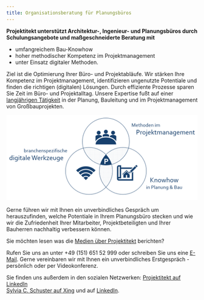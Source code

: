 ```yaml
---
title: Organisationsberatung für Planungsbüros
---
```


**Projektitekt unterstützt Architektur-, Ingenieur- und Planungsbüros durch Schulungsangebote und maßgeschneiderte Beratung mit**
* umfangreichem Bau-Knowhow
* hoher methodischer Kompetenz im Projektmanagement
* unter Einsatz digitaler Methoden.
    
Ziel ist die Optimierung Ihrer Büro- und Projektabläufe. Wir stärken Ihre Kompetenz im Projektmanagement, identifizieren ungenutzte Potentiale und finden die richtigen (digitalen) Lösungen. Durch effiziente Prozesse sparen Sie Zeit im Büro- und Projektalltag. Unsere Expertise fußt auf einer [langjährigen Tätigkeit](/referenzen) in der Planung, Bauleitung und im Projektmanagement von Großbauprojekten.
  
![USP Projektitekt](/contents/USP_Projektitekt.PNG)

Gerne führen wir mit Ihnen ein unverbindliches Gespräch um herauszufinden, welche Potentiale in Ihrem Planungsbüro stecken und wie wir die Zufriedenheit Ihrer Mitarbeiter, Projektbeteiligten und Ihrer Bauherren nachhaltig verbessern können.

Sie möchten lesen was die [Medien über Projektitekt](/presse) berichten?<br>

Rufen Sie uns an unter +49 (151) 651 52 999 oder schreiben Sie uns eine
[E-Mail](mailto:mail@projektitekt.de). Gerne vereinbaren wir mit Ihnen ein unverbindliches Erstgespräch - persönlich oder per Videokonferenz. 

Sie finden uns außerdem in den sozialen Netzwerken:
[Projektitekt auf LinkedIn](https://www.linkedin.com/company/projektitekt)<br>
[Sylvia C. Schuster auf Xing](https://www.xing.com/profile/SylviaC_Schuster) und auf [LinkedIn](https://www.linkedin.com/in/sylvia-c-schuster/).

